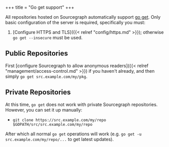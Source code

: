 +++
title = "Go get support"
+++

All repositories hosted on Sourcegraph automatically support [go get](https://golang.org/cmd/go/#hdr-Remote_import_paths). Only basic configuration of the server is required, specifically you must:

1. [Configure HTTPS and TLS]({{< relref "config/https.md" >}}); otherwise `go get --insecure` must be used.

## Public Repositories

First [configure Sourcegraph to allow anonymous readers]({{< relref "management/access-control.md" >}}) if you haven't already, and then simply `go get src.example.com/my/pkg`.

## Private Repositories

At this time, `go get` does not work with private Sourcegraph repositories. However, you can set it up manually:

- `git clone https://src.example.com/my/repo $GOPATH/src/src.example.com/my/repo`

After which all normal `go get` operations will work (e.g. `go get -u src.example.com/my/repo/...` to get latest updates).
